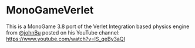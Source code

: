 # MonoGameVerlet
This is a MonoGame 3.8 port of the Verlet Integration based physics engine from @[johnBu](https://github.com/johnBuffer) posted on his YouTube channel: https://www.youtube.com/watch?v=lS_qeBy3aQI
